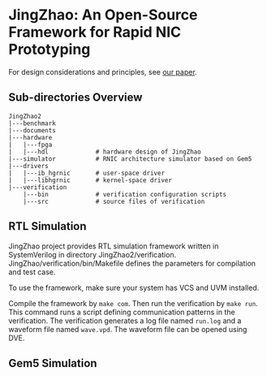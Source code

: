 # JingZhao: An Open-Source Framework for Rapid NIC Prototyping

For design considerations and principles, see [our paper](https://arxiv.org/pdf/2410.08476).

## Sub-directories Overview

```
JingZhao2
|---benchmark
|---documents
|---hardware
|   |---fpga
|   |---hdl             # hardware design of JingZhao
|---simulator           # RNIC architecture simulator based on Gem5
|---drivers
|   |---ib_hgrnic       # user-space driver
|   |---libhgrnic       # kernel-space driver
|---verification
    |---bin             # verification configuration scripts
    |---src             # source files of verification
```

## RTL Simulation

JingZhao project provides RTL simulation framework written in SystemVerilog in directory JingZhao2/verification. JingZhao/verification/bin/Makefile defines the parameters for compilation and test case.

To use the framework, make sure your system has VCS and UVM installed. 

Compile the framework by `make com`. Then run the verification by `make run`. This command runs a script defining communication patterns in the verification. The verification generates a log file named `run.log` and a waveform file named `wave.vpd`. The waveform file can be opened using DVE.

## Gem5 Simulation
